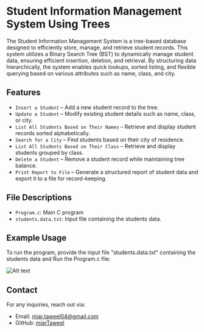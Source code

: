 # Student Information Management System Using Trees  

The Student Information Management System is a tree-based database designed to efficiently store, manage, and retrieve student records. This system utilizes a Binary Search Tree (BST) to dynamically manage student data, ensuring efficient insertion, deletion, and retrieval. By structuring data hierarchically, the system enables quick lookups, sorted listing, and flexible querying based on various attributes such as name, class, and city.

## Features  

- `Insert a Student` – Add a new student record to the tree.  
- `Update a Student` – Modify existing student details such as name, class, or city.  
- `List All Students Based on Their Names` – Retrieve and display student records sorted alphabetically.  
- `Search for a City` – Find students based on their city of residence.  
- `List All Students Based on Their Class` – Retrieve and display students grouped by class.  
- `Delete a Student` – Remove a student record while maintaining tree balance.  
- `Print Report to File` – Generate a structured report of student data and export it to a file for record-keeping.  


## File Descriptions

- `Program.c`: Main C program 
- `students.data.txt`: Input file containing the students data.


## Example Usage

To run the program, provide the input file "students.data.txt" containing the students data and Run the Program.c file:

![Alt text](FromTubasToSalfit.png)


## Contact

For any inquiries, reach out via:

- Email: [miar.taweel04@gmail.com](mailto\:miar.taweel04@gmail.com)
- GitHub: [miarTaweel](https://github.com/miarTaweel)
